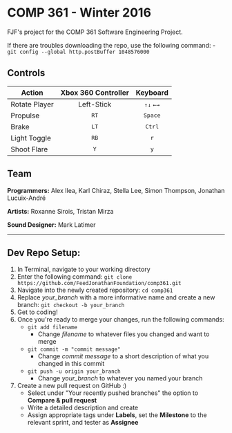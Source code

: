# COMP 361 - Winter 2016

FJF's project for the COMP 361 Software Engineering Project.

If there are troubles downloading the repo, use the following command:
	- ```git config --global http.postBuffer 1048576000```

## Controls
| Action        | Xbox 360 Controller | Keyboard                  |
| ------------- |:-------------------:| :------------------------:|
| Rotate Player | Left-Stick          | <kbd>&#8593;</kbd><kbd>&#8595;</kbd> <kbd>&#8592;</kbd><kbd>&#8594;</kbd>|
| Propulse      | <kbd>RT</kbd>       | <kbd>Space</kbd>          |
| Brake  	| <kbd>LT</kbd>       | <kbd>Ctrl</kbd>           |
| Light Toggle  | <kbd>RB</kbd>       | <kbd>r</kbd>              |
| Shoot Flare   | <kbd>Y</kbd>        | <kbd>y</kbd>              |


## Team
**Programmers:** Alex Ilea, Karl Chiraz, Stella Lee, Simon Thompson, Jonathan Lucuix-André

**Artists:** Roxanne Sirois, Tristan Mirza

**Sound Designer:** Mark Latimer

------------------

## Dev Repo Setup:

1. In Terminal, navigate to your working directory
2. Enter the following command: ```git clone https://github.com/FeedJonathanFoundation/comp361.git```
3. Navigate into the newly created repository: ```cd comp361```
4. Replace *your_branch* with a more informative name and create a new branch: ```git checkout -b your_branch```
5. Get to coding!
5. Once you're ready to merge your changes, run the following commands: 
	- ```git add filename```
		- Change *filename* to whatever files you changed and want to merge
	- ```git commit -m "commit message"```
		- Change *commit message* to a short description of what you changed in this commit
	- ```git push -u origin your_branch```
		- Change *your_branch* to whatever you named your branch
6. Create a new pull request on GitHub :)
	- Select under "Your recently pushed branches" the option to **Compare & pull request**
	- Write a detailed description and create
	- Assign appropriate tags under **Labels**, set the **Milestone** to the relevant sprint, and tester as **Assignee**



